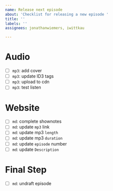 ```yaml
---
name: Release next episode
about: 'Checklist for releasing a new episode '
title: ''
labels: ''
assignees: jonathanwiemers, iwittkau

---
```


# Audio

- [ ] `mp3`: add cover
- [ ] `mp3`: update ID3 tags
- [ ] `mp3`: upload to cdn
- [ ] `mp3`: test listen

# Website

- [ ] `md`: complete shownotes
- [ ] `md`: update `mp3` link
- [ ] `md`: update mp3 `length`
- [ ] `md`: update mp3 `duration`
- [ ] `md`: update `episode` number
- [ ] `md`: update `Description`

# Final Step

- [ ] `md`: undraft episode
